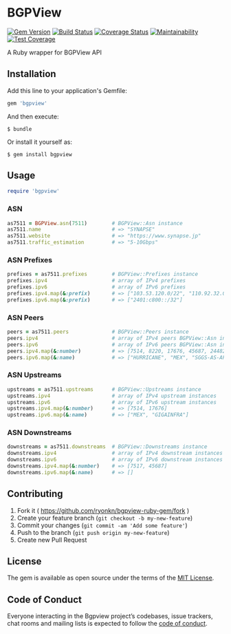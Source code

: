 # BGPView

[![Gem Version](https://badge.fury.io/rb/bgpview.svg)](https://badge.fury.io/rb/bgpview)
[![Build Status](https://travis-ci.org/ryonkn/bgpview-ruby-gem.svg)](https://travis-ci.org/ryonkn/bgpview-ruby-gem)
[![Coverage Status](https://coveralls.io/repos/github/ryonkn/bgpview-ruby-gem/badge.svg?branch=master)](https://coveralls.io/github/ryonkn/bgpview-ruby-gem?branch=master)
[![Maintainability](https://api.codeclimate.com/v1/badges/733fa73152c49837d658/maintainability)](https://codeclimate.com/github/ryonkn/bgpview-ruby-gem/maintainability)
[![Test Coverage](https://api.codeclimate.com/v1/badges/733fa73152c49837d658/test_coverage)](https://codeclimate.com/github/ryonkn/bgpview-ruby-gem/test_coverage)

A Ruby wrapper for BGPView API


## Installation

Add this line to your application's Gemfile:

```ruby
gem 'bgpview'
```

And then execute:

    $ bundle

Or install it yourself as:

    $ gem install bgpview


## Usage

```ruby
require 'bgpview'
```

### ASN
```ruby
as7511 = BGPView.asn(7511)        # BGPView::Asn instance
as7511.name                       # => "SYNAPSE"
as7511.website                    # => "https://www.synapse.jp"
as7511.traffic_estimation         # => "5-10Gbps"
```

### ASN Prefixes
```ruby
prefixes = as7511.prefixes        # BGPView::Prefixes instance
prefixes.ipv4                     # array of IPv4 prefixes
prefixes.ipv6                     # array of IPv6 prefixes
prefixes.ipv4.map(&:prefix)       # => ["103.53.120.0/22", "110.92.32.0/19", ...]
prefixes.ipv6.map(&:prefix)       # => ["2401:c800::/32"]
```

### ASN Peers
```ruby
peers = as7511.peers              # BGPView::Peers instance
peers.ipv4                        # array of IPv4 peers BGPView::Asn instances
peers.ipv6                        # array of IPv6 peers BGPView::Asn instances
peers.ipv4.map(&:number)          # => [7514, 8220, 17676, 45687, 24482, 7517, 4637, 6939, 23815, 64050]
peers.ipv6.map(&:name)            # => ["HURRICANE", "MEX", "SGGS-AS-AP", "GIGAINFRA", "COLT", "FPT-AS-AP"]
```

### ASN Upstreams
```ruby
upstreams = as7511.upstreams      # BGPView::Upstreams instance
upstreams.ipv4                    # array of IPv4 upstream instances
upstreams.ipv6                    # array of IPv6 upstream instances
upstreams.ipv4.map(&:number)      # => [7514, 17676]
upstreams.ipv6.map(&:name)        # => ["MEX", "GIGAINFRA"]
```

### ASN Downstreams
```ruby
downstreams = as7511.downstreams  # BGPView::Downstreams instance
downstreams.ipv4                  # array of IPv4 downstream instances
downstreams.ipv6                  # array of IPv6 downstream instances
downstreams.ipv4.map(&:number)    # => [7517, 45687]
downstreams.ipv6.map(&:name)      # => []
```

## Contributing

1. Fork it ( https://github.com/ryonkn/bgpview-ruby-gem/fork )
2. Create your feature branch (`git checkout -b my-new-feature`)
3. Commit your changes (`git commit -am 'Add some feature'`)
4. Push to the branch (`git push origin my-new-feature`)
5. Create new Pull Request


## License

The gem is available as open source under the terms of the [MIT License](https://opensource.org/licenses/MIT).


## Code of Conduct

Everyone interacting in the Bgpview project’s codebases, issue trackers, chat rooms and mailing lists is expected to follow the [code of conduct](https://github.com/ryonkn/bgpview/blob/master/CODE_OF_CONDUCT.md).
